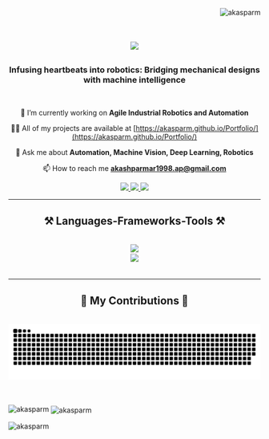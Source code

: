 <p align="right"> <img src="https://komarev.com/ghpvc/?username=akasparm&label=Profile%20views&color=0e75b6&style=flat" alt="akasparm" /> </p>

<h1 align="center">
    <img src="https://readme-typing-svg.herokuapp.com/?font=Righteous&size=35&center=true&vCenter=true&width=500&height=70&duration=4000&lines=Hi+There!+👋;+I'm+Akash+Parmar!;" />
</h1>
<h3 align="center">Infusing heartbeats into robotics: Bridging mechanical designs with machine intelligence</h3>

<br>

<div align="center">
  
🔭 I’m currently working on **Agile Industrial Robotics and Automation**

👨‍💻 All of my projects are available at [https://akasparm.github.io/Portfolio/](https://akasparm.github.io/Portfolio/)

💬 Ask me about **Automation, Machine Vision, Deep Learning, Robotics**

📫 How to reach me **akashparmar1998.ap@gmail.com**
</div>

<div align="center"> 
  <a href="mailto:akashparmar1998.ap@gmail.com">
    <img src="https://img.shields.io/badge/Gmail-333333?style=for-the-badge&logo=gmail&logoColor=red" />
  </a>
  <a href="https://linkedin.com/in/akasparm" target="_blank">
    <img src="https://img.shields.io/badge/LinkedIn-0077B5?style=for-the-badge&logo=linkedin&logoColor=white" target="_blank" />
  </a>
  <a href="https://akasparm.github.io/Portfolio/" target="_blank">
     <img src="https://img.shields.io/badge/Portfolio-FF5722?style=for-the-badge&logo=todoist&logoColor=white" target="_blank" />
  </a>
</div>

 <hr/>

 <h2 align="center">⚒️ Languages-Frameworks-Tools ⚒️</h2>
<br/>
<div align="center">
  <img src="https://skillicons.dev/icons?i=python,cpp,cmake,c,matlab,github,pytorch,opencv,latex,windows,linux" />
  <br>
  <img src="https://skillicons.dev/icons?i=vscode,ros,docker,autocad,arduino,html,ai,pycharm,raspberrypi,ubuntu" />
  <br>
</div>

<br/>
<hr/>

<div align="center">
  <h2>🐍 My Contributions 🐍</h2>
  <br>
  <img alt="snake eating my contributions" src="https://raw.githubusercontent.com/akasparm/akasparm/output/github-contribution-grid-snake.svg" />
  <br/><br/><br/>
</div>

<p><img align="left" src="https://github-readme-stats.vercel.app/api/top-langs?username=akasparm&show_icons=true&locale=en&layout=compact" alt="akasparm" /></p>

<p>&nbsp;<img align="center" src="https://github-readme-stats.vercel.app/api?username=akasparm&show_icons=true&locale=en" alt="akasparm" /></p>

<p><img align="center" src="https://github-readme-streak-stats.herokuapp.com/?user=akasparm&" alt="akasparm" /></p>
